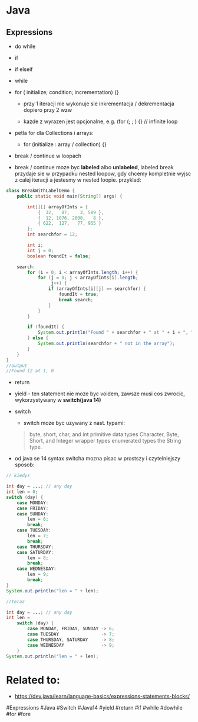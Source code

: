 # Java

## Expressions

* do while

* if 

* if elseif

* while

* for ( initialize; condition; incrementation) {}

	* przy 1 iteracji nie wykonuje sie inkrementacja / dekrementacja dopiero przy 2 wzw

	* kazde z wyrazen jest opcjonalne, e.g. (for (; ; ) {} // infinite loop

* petla for dla Collections i arrays:

	* for (initialize : array / collection) {}

* break / continue w loopach

* break / continue moze byc **labeled** albo **unlabeled**, labeled break przydaje sie w przypadku nested loopow, gdy chcemy kompletnie wyjsc z calej iteracji a jestesmy w nested loopie. przyklad: 
```java
class BreakWithLabelDemo {
    public static void main(String[] args) {

        int[][] arrayOfInts = {
            {  32,   87,    3, 589 },
            {  12, 1076, 2000,   8 },
            { 622,  127,   77, 955 }
        };
        int searchfor = 12;

        int i;
        int j = 0;
        boolean foundIt = false;

    search:
        for (i = 0; i < arrayOfInts.length; i++) {
            for (j = 0; j < arrayOfInts[i].length;
                 j++) {
                if (arrayOfInts[i][j] == searchfor) {
                    foundIt = true;
                    break search;
                }
            }
        }

        if (foundIt) {
            System.out.println("Found " + searchfor + " at " + i + ", " + j);
        } else {
            System.out.println(searchfor + " not in the array");
        }
    }
}
//output
//Found 12 at 1, 0
```

* return 

* yield - ten statement nie moze byc voidem, zawsze musi cos zwrocic, wykorzystywany w **switch(java 14)**

* switch

	* switch moze byc uzywany z nast. typami:
	> byte, short, char, and int primitive data types
	Character, Byte, Short, and Integer wrapper types
	enumerated types
	the String type.

* od java se 14 syntax switcha mozna pisac w prostszy i czytelniejszy sposob:
```java
// kiedys

int day = ...; // any day
int len = 0;
switch (day) {
    case MONDAY:
    case FRIDAY:
    case SUNDAY:
        len = 6;
        break;
    case TUESDAY:
        len = 7;
        break;
    case THURSDAY:
    case SATURDAY:
        len = 8;
        break;
    case WEDNESDAY:
        len = 9;
        break;
}
System.out.println("len = " + len);

//teraz

int day = ...; // any day
int len =
    switch (day) {
        case MONDAY, FRIDAY, SUNDAY -> 6;
        case TUESDAY                -> 7;
        case THURSDAY, SATURDAY     -> 8;
        case WEDNESDAY              -> 9;
    }
System.out.println("len = " + len);
```



# Related to: 

* https://dev.java/learn/language-basics/expressions-statements-blocks/

#Expressions #Java #Switch #Java14 #yield #return #if #while #dowhile #for #fore 
